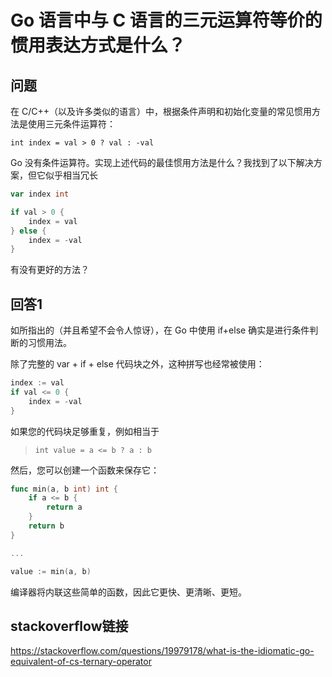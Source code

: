 # Go 语言中与 C 语言的三元运算符等价的惯用表达方式是什么？

## 问题

在 C/C++（以及许多类似的语言）中，根据条件声明和初始化变量的常见惯用方法是使用三元条件运算符：

```
int index = val > 0 ? val : -val
```

Go 没有条件运算符。实现上述代码的最佳惯用方法是什么？我找到了以下解决方案，但它似乎相当冗长

```go
var index int

if val > 0 {
    index = val
} else {
    index = -val
}
```

有没有更好的方法？

## 回答1


如所指出的（并且希望不会令人惊讶），在 Go 中使用 if+else 确实是进行条件判断的习惯用法。

除了完整的 var + if + else 代码块之外，这种拼写也经常被使用：

```go
index := val
if val <= 0 {
    index = -val
}
```

如果您的代码块足够重复，例如相当于

> `int value = a <= b ? a : b`

然后，您可以创建一个函数来保存它：

```go
func min(a, b int) int {
    if a <= b {
        return a
    }
    return b
}

...

value := min(a, b)
```

编译器将内联这些简单的函数，因此它更快、更清晰、更短。

## stackoverflow链接

https://stackoverflow.com/questions/19979178/what-is-the-idiomatic-go-equivalent-of-cs-ternary-operator
